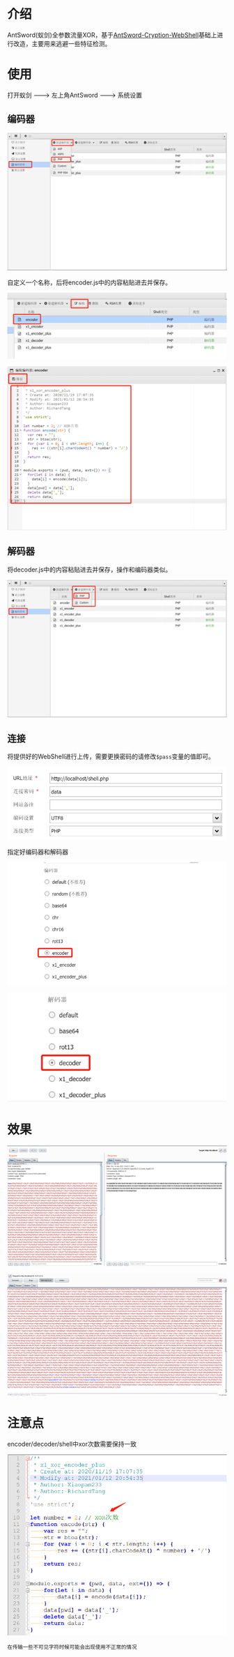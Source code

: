 # 介绍

AntSword(蚁剑)全参数流量XOR，基于[AntSword-Cryption-WebShell](https://github.com/xiaopan233/AntSword-Cryption-WebShell/tree/main/php)基础上进行改造，主要用来逃避一些特征检测。

# 使用

打开蚁剑 ---> 左上角AntSword ---> 系统设置

## 编码器

![编码器](images/README/1.png)

自定义一个名称，后将encoder.js中的内容粘贴进去并保存。

![image-20210114205415005](images/README/image-20210114205415005.png)

![image-20210114205450317](images/README/image-20210114205450317.png)

## 解码器

将decoder.js中的内容粘贴进去并保存，操作和编码器类似。

![image-20210114205528935](images/README/image-20210114205528935.png)

## 连接

将提供好的WebShell进行上传，需要更换密码的请修改`$pass`变量的值即可。

![image-20210114210142684](images/README/image-20210114210142684.png)

指定好编码器和解码器

![image-20210114210201547](images/README/image-20210114210201547.png)

![image-20210114210211738](images/README/image-20210114210211738.png)

# 效果

![image-20210114210329274](images/README/image-20210114210329274.png)

![image-20210114210441008](images/README/image-20210114210441008.png)

# 注意点

encoder/decoder/shell中xor次数需要保持一致

![image-20210114210551867](images/README/image-20210114210551867.png)

`在传输一些不可见字符时候可能会出现使用不正常的情况`
